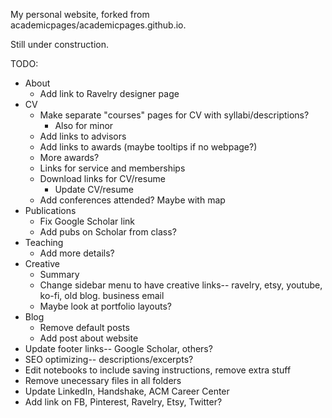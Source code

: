 My personal website, forked from academicpages/academicpages.github.io.

Still under construction.

TODO:
* About
  * Add link to Ravelry designer page
* CV
  * Make separate "courses" pages for CV with syllabi/descriptions?
    * Also for minor
  * Add links to advisors
  * Add links to awards (maybe tooltips if no webpage?)
  * More awards?
  * Links for service and memberships
  * Download links for CV/resume
    * Update CV/resume	
  * Add conferences attended?  Maybe with map
* Publications
  * Fix Google Scholar link
  * Add pubs on Scholar from class?
* Teaching
  * Add more details?
* Creative
  * Summary
  * Change sidebar menu to have creative links-- ravelry, etsy, youtube, ko-fi, old blog. business email
  * Maybe look at portfolio layouts?
* Blog
  * Remove default posts
  * Add post about website
* Update footer links-- Google Scholar, others?
* SEO optimizing-- descriptions/excerpts?
* Edit notebooks to include saving instructions, remove extra stuff
* Remove unecessary files in all folders
* Update LinkedIn, Handshake, ACM Career Center
* Add link on FB, Pinterest, Ravelry, Etsy, Twitter?